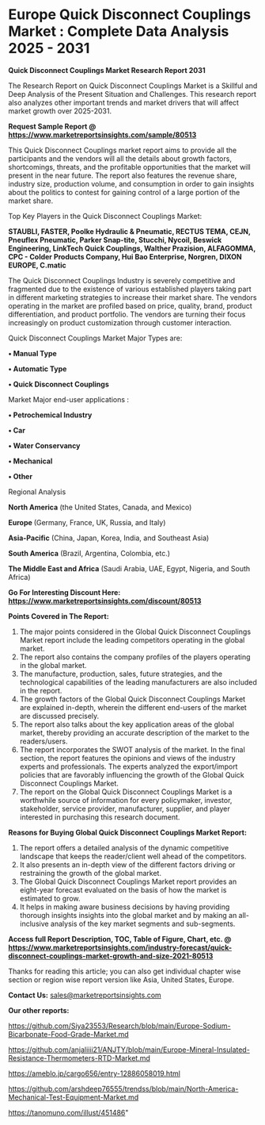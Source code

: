 # Europe Quick Disconnect Couplings Market : Complete Data Analysis 2025 - 2031

<strong>Quick Disconnect Couplings Market Research Report 2031</strong>

The Research Report on Quick Disconnect Couplings Market is a Skillful and Deep Analysis of the Present Situation and Challenges. This research report also analyzes other important trends and market drivers that will affect market growth over 2025-2031.

<strong>Request Sample Report @ <a href=https://www.marketreportsinsights.com/sample/80513>https://www.marketreportsinsights.com/sample/80513</a></strong>

This Quick Disconnect Couplings market report aims to provide all the participants and the vendors will all the details about growth factors, shortcomings, threats, and the profitable opportunities that the market will present in the near future. The report also features the revenue share, industry size, production volume, and consumption in order to gain insights about the politics to contest for gaining control of a large portion of the market share.

Top Key Players in the Quick Disconnect Couplings Market:

<strong>STAUBLI, FASTER, Poolke Hydraulic & Pneumatic, RECTUS TEMA, CEJN, Pneuflex Pneumatic, Parker Snap-tite, Stucchi, Nycoil, Beswick Engineering, LinkTech Quick Couplings, Walther Prazision, ALFAGOMMA, CPC - Colder Products Company, Hui Bao Enterprise, Norgren, DIXON EUROPE, C.matic</strong>

The Quick Disconnect Couplings Industry is severely competitive and fragmented due to the existence of various established players taking part in different marketing strategies to increase their market share. The vendors operating in the market are profiled based on price, quality, brand, product differentiation, and product portfolio. The vendors are turning their focus increasingly on product customization through customer interaction.

Quick Disconnect Couplings Market Major Types are:

<strong>• Manual Type

• Automatic Type

• Quick Disconnect Couplings</strong>

Market Major end-user applications :

<strong>• Petrochemical Industry

• Car

• Water Conservancy

• Mechanical

• Other</strong>

Regional Analysis

</u><strong><b>North America</b></strong> (the United States, Canada, and Mexico)

<strong><b>Europe </b></strong>(Germany, France, UK, Russia, and Italy)

<strong><b>Asia-Pacific</b></strong> (China, Japan, Korea, India, and Southeast Asia)

<strong><b>South America</b></strong> (Brazil, Argentina, Colombia, etc.)

<strong><b>The Middle East and Africa</b></strong> (Saudi Arabia, UAE, Egypt, Nigeria, and South Africa)

<strong>Go For Interesting Discount Here: <a href=https://www.marketreportsinsights.com/discount/80513>https://www.marketreportsinsights.com/discount/80513</a></strong>

<strong>Points Covered in The Report:</strong>
<ol>
  <li>The major points considered in the Global Quick Disconnect Couplings Market report include the leading competitors operating in the global market.</li>
  <li>The report also contains the company profiles of the players operating in the global market.</li>
  <li>The manufacture, production, sales, future strategies, and the technological capabilities of the leading manufacturers are also included in the report.</li>
  <li>The growth factors of the Global Quick Disconnect Couplings Market are explained in-depth, wherein the different end-users of the market are discussed precisely.</li>
  <li>The report also talks about the key application areas of the global market, thereby providing an accurate description of the market to the readers/users.</li>
  <li>The report incorporates the SWOT analysis of the market. In the final section, the report features the opinions and views of the industry experts and professionals. The experts analyzed the export/import policies that are favorably influencing the growth of the Global Quick Disconnect Couplings Market.</li>
  <li>The report on the Global Quick Disconnect Couplings Market is a worthwhile source of information for every policymaker, investor, stakeholder, service provider, manufacturer, supplier, and player interested in purchasing this research document.</li>
</ol>
<strong>Reasons for Buying Global Quick Disconnect Couplings Market Report:</strong>

<ol>
  <li>The report offers a detailed analysis of the dynamic competitive landscape that keeps the reader/client well ahead of the competitors.</li>
  <li>It also presents an in-depth view of the different factors driving or restraining the growth of the global market.</li>
  <li>The Global Quick Disconnect Couplings Market report provides an eight-year forecast evaluated on the basis of how the market is estimated to grow.</li>
  <li>It helps in making aware business decisions by having providing thorough insights insights into the global market and by making an all-inclusive analysis of the key market segments and sub-segments.</li>
</ol>
<strong>Access full Report Description, TOC, Table of Figure, Chart, etc. @ <a href=https://www.marketreportsinsights.com/industry-forecast/quick-disconnect-couplings-market-growth-and-size-2021-80513>https://www.marketreportsinsights.com/industry-forecast/quick-disconnect-couplings-market-growth-and-size-2021-80513</a></strong>


Thanks for reading this article; you can also get individual chapter wise section or region wise report version like Asia, United States, Europe.

<strong>Contact Us:</strong>
sales@marketreportsinsights.com

<strong>Our other reports:</strong>

<a href=https://github.com/Siya23553/Research/blob/main/Europe-Sodium-Bicarbonate-Food-Grade-Market.md>https://github.com/Siya23553/Research/blob/main/Europe-Sodium-Bicarbonate-Food-Grade-Market.md</a>

<a href=https://github.com/anjaliiii21/ANJTY/blob/main/Europe-Mineral-Insulated-Resistance-Thermometers-RTD-Market.md>https://github.com/anjaliiii21/ANJTY/blob/main/Europe-Mineral-Insulated-Resistance-Thermometers-RTD-Market.md</a>

<a href=https://ameblo.jp/cargo656/entry-12886058019.html>https://ameblo.jp/cargo656/entry-12886058019.html</a>

<a href=https://github.com/arshdeep76555/trendss/blob/main/North-America-Mechanical-Test-Equipment-Market.md>https://github.com/arshdeep76555/trendss/blob/main/North-America-Mechanical-Test-Equipment-Market.md</a>

<a href=https://tanomuno.com/illust/451486>https://tanomuno.com/illust/451486</a>"
